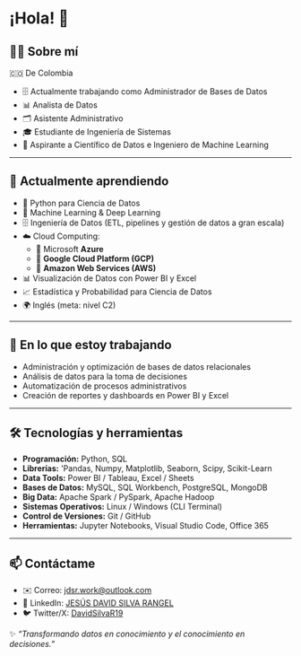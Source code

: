 # ¡Hola! 👋

## 👨‍💻 Sobre mí
🇨🇴 De Colombia
- 🗄️ Actualmente trabajando como Administrador de Bases de Datos
- 📊 Analista de Datos  
- 🗂️ Asistente Administrativo  
- 🎓 Estudiante de Ingeniería de Sistemas  
- 🚀 Aspirante a Científico de Datos e Ingeniero de Machine Learning  

---

## 🌱 Actualmente aprendiendo

- 🐍 Python para Ciencia de Datos  
- 🤖 Machine Learning & Deep Learning  
- 🗄️ Ingeniería de Datos (ETL, pipelines y gestión de datos a gran escala)  
- ☁️ Cloud Computing:  
  - 🔹 Microsoft **Azure**  
  - 🔹 **Google Cloud Platform (GCP)**  
  - 🔹 **Amazon Web Services (AWS)**  
- 📊 Visualización de Datos con Power BI y Excel  
- 📈 Estadística y Probabilidad para Ciencia de Datos  
- 🌍 Inglés (meta: nivel C2)  

---

## 💼 En lo que estoy trabajando

- Administración y optimización de bases de datos relacionales  
- Análisis de datos para la toma de decisiones  
- Automatización de procesos administrativos  
- Creación de reportes y dashboards en Power BI y Excel  

---

## 🛠️ Tecnologías y herramientas

- **Programación:** Python, SQL
- **Librerías:** 'Pandas, Numpy, Matplotlib, Seaborn, Scipy, Scikit-Learn
- **Data Tools:** Power BI / Tableau, Excel / Sheets
- **Bases de Datos:** MySQL, SQL Workbench, PostgreSQL, MongoDB
- **Big Data:** Apache Spark / PySpark, Apache Hadoop
- **Sistemas Operativos:** Linux / Windows (CLI Terminal)
- **Control de Versiones:** Git / GitHub
- **Herramientas:** Jupyter Notebooks, Visual Studio Code, Office 365

---

## 📫 Contáctame
- ✉️ Correo: [jdsr.work@outlook.com](mailto:jdsr.cuentapersona@gmail.com)
- 💼 LinkedIn: [JESÚS DAVID SILVA RANGEL](https://www.linkedin.com/in/jes%C3%BAs-david-silva-rangel-77706a260/)
- 🐦 Twitter/X: [DavidSilvaR19](https://x.com/DavidSilvaR19)

✨ *“Transformando datos en conocimiento y el conocimiento en decisiones.”*
